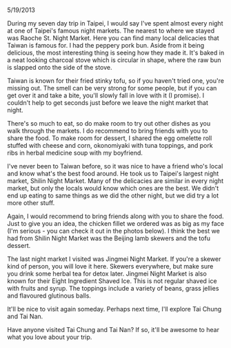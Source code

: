 5/19/2013

During my seven day trip in Taipei, I would say I've spent almost every night at one of Taipei's famous night markets.  The nearest to where we stayed was Raoche St. Night Market. Here you can find many local delicacies that Taiwan is famous for. I had the peppery pork bun. Aside from it being delicious, the most interesting thing is seeing how they made it. It's baked in a neat looking charcoal stove which is circular in shape, where the raw bun is slapped onto the side of the stove.

Taiwan is known for their fried stinky tofu, so if you haven't tried one, you're missing out. The smell can be very strong for some people, but if you can get over it and take a bite, you'll slowly fall in love with it (I promise).  I couldn't help to get seconds just before we leave the night market that night.

There's so much to eat, so do make room to try out other dishes as you walk through the markets. I do recommend to bring friends with you to share the food. To make room for dessert, I shared the egg omelette roll stuffed with cheese and corn, okonomiyaki with tuna toppings, and pork ribs in herbal medicine soup with my boyfriend.

I've never been to Taiwan before, so it was nice to have a friend who's local and know what's the best food around. He took us to Taipei's largest night market, Shilin Night Market. Many of the delicacies are similar in every night market, but only the locals would know which ones are the best. We didn't end up eating to same things as we did the other night, but we did try a lot more other stuff.

Again, I would recommend to bring friends along with you to share the food. Just to give you an idea, the chicken fillet we ordered was as big as my face (I'm serious - you can check it out in the photos below). I think the best we had from Shilin Night Market was the Beijing lamb skewers and the tofu dessert.

The last night market I visited was Jingmei Night Market. If you're a skewer kind of person, you will love it here. Skewers everywhere, but make sure you drink some herbal tea for detox later. Jingmei Night Market is also known for their Eight Ingredient Shaved Ice. This is not regular shaved ice with fruits and syrup. The toppings include a variety of beans, grass jellies and flavoured glutinous balls.

It'll be nice to visit again someday. Perhaps next time, I'll explore Tai Chung and Tai Nan.

Have anyone visited Tai Chung and Tai Nan? If so, it'll be awesome to hear what you love about your trip.